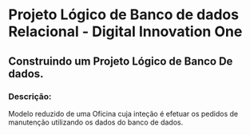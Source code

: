 # Projeto Lógico de Banco de dados Relacional - Digital Innovation One
 ## Construindo um Projeto Lógico de Banco De dados.
 
 ### **Descrição**:
 Modelo reduzido de uma Oficina cuja inteção é efetuar os pedidos de manutenção utilizando os dados do banco de dados.

